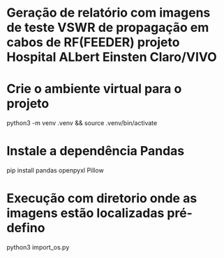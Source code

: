 # Geração de relatório com imagens de teste VSWR de propagação em cabos de RF(FEEDER) projeto Hospital ALbert Einsten Claro/VIVO

# Crie o ambiente virtual para o projeto
python3 -m venv .venv && source .venv/bin/activate

# Instale a dependência Pandas
pip install pandas openpyxl Pillow

# Execução com diretorio onde as imagens estão localizadas pré-defino
python3 import_os.py 